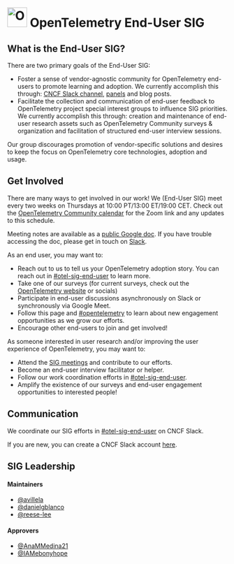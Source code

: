 # <img src="https://opentelemetry.io/img/logos/opentelemetry-logo-nav.png" alt="OpenTelemetry Icon" width="45" height=""> OpenTelemetry End-User SIG

## What is the End-User SIG?

There are two primary goals of the End-User SIG:
* Foster a sense of vendor-agnostic community for OpenTelemetry end-users to promote learning and adoption. We currently accomplish this through: [CNCF Slack channel](https://cloud-native.slack.com/archives/C01RT3MSWGZ), [panels](https://youtube.com/@otel-official) and blog posts.
* Facilitate the collection and communication of end-user feedback to OpenTelemetry project special interest groups to influence SIG priorities. We currently accomplish this through: creation and maintenance of end-user research assets such as OpenTelemetry Community surveys & organization and facilitation of structured end-user interview sessions.

Our group discourages promotion of vendor-specific solutions and desires to keep the focus on OpenTelemetry core technologies, adoption and usage.

## Get Involved

There are many ways to get involved in our work! We (End-User SIG) meet every two weeks on Thursdays at 10:00 PT/13:00 ET/19:00 CET. Check out the [OpenTelemetry Community calendar](https://github.com/open-telemetry/community?tab=readme-ov-file#calendar) for the Zoom link and any updates to this schedule.

Meeting notes are available as a [public Google doc](https://docs.google.com/document/d/1e-UNZA3Tuno9b53RQbe--whUcO0VIXF3P81oXsrBK6g). If you have trouble accessing the doc, please get in touch on [Slack](https://cloud-native.slack.com/archives/C01RT3MSWGZ).

As an end user, you may want to:

* Reach out to us to tell us your OpenTelemetry adoption story. You can reach out in [#otel-sig-end-user](https://cloud-native.slack.com/archives/C01RT3MSWGZ) to learn more.
* Take one of our surveys (for current surveys, check out the [OpenTelemetry website](https://opentelemetry.io/) or socials)
* Participate in end-user discussions asynchronously on Slack or synchronously via Google Meet.
* Follow this page and [#opentelemetry](https://cloud-native.slack.com/archives/CJFCJHG4Q) to learn about new engagement opportunities as we grow our efforts.
* Encourage other end-users to join and get involved!

As someone interested in user research and/or improving the user experience of OpenTelemetry, you may want to:

* Attend the [SIG meetings](https://docs.google.com/document/d/1e-UNZA3Tuno9b53RQbe--whUcO0VIXF3P81oXsrBK6g) and contribute to our efforts.
* Become an end-user interview facilitator or helper.
* Follow our work coordination efforts in [#otel-sig-end-user](https://cloud-native.slack.com/archives/C01RT3MSWGZ).
* Amplify the existence of our surveys and end-user engagement opportunities to interested people!

## Communication
We coordinate our SIG efforts in [#otel-sig-end-user](https://cloud-native.slack.com/archives/C01RT3MSWGZ) on CNCF Slack.

If you are new, you can create a CNCF Slack account [here](https://slack.cncf.io/).

## SIG Leadership

#### Maintainers
* [@avillela](https://github.com/avillela)
* [@danielgblanco](https://github.com/danielgblanco)
* [@reese-lee](https://github.com/reese-lee)

#### Approvers
* [@AnaMMedina21](https://github.com/AnaMMedina21)
* [@IAMebonyhope](https://github.com/IAMebonyhope)